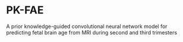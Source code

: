 # PK-FAE
A prior knowledge-guided convolutional neural network model for predicting fetal brain age from MRI during second and third trimesters
